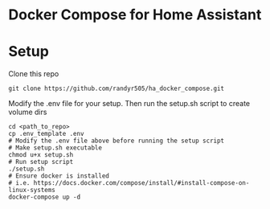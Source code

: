 # Docker Compose for Home Assistant

# Setup

Clone this repo

```git clone https://github.com/randyr505/ha_docker_compose.git```

Modify the .env file for your setup. Then run the setup.sh script to create volume dirs

```
cd <path_to_repo>
cp .env_template .env
# Modify the .env file above before running the setup script
# Make setup.sh executable
chmod u+x setup.sh
# Run setup script
./setup.sh
# Ensure docker is installed
# i.e. https://docs.docker.com/compose/install/#install-compose-on-linux-systems
docker-compose up -d
```
